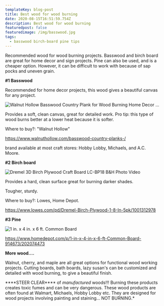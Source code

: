```yaml
---
templateKey: blog-post
title: Best wood for wood burning
date: 2020-08-15T16:51:59.754Z
description: Best wood for wood burning
featuredpost: false
featuredimage: /img/basswood.jpg
tags:
  - basswood birch-board pine tips
---
```

Recommended wood for wood burning projects.  Basswood and birch board are great for home decor and sign projects. Pine can also be used, and is a cheaper option.  However, it can be difficult to work with because of sap pocks and uneven grain.  

**\#1 Basswood** 

Recommended for home decor projects, this wood gives a beautiful canvas for any project. 

<!--StartFragment-->

![Walnut Hollow Basswood Country Plank for Wood Burning Home Decor ...](https://i.ebayimg.com/images/g/9jwAAOSws4FeX4Dc/s-l640.jpg)

<!--EndFragment-->

Provides a soft, clean canvas, great for detailed work.  Pro tip: this type of wood burns better at a lower heat because it is softer.

Where to buy?: "Walnut Hollow" <!--StartFragment-->

<https://www.walnuthollow.com/basswood-country-planks-/>

<!--EndFragment-->brand available at most craft stores: Hobby Lobby, Michaels, and A.C. Moore.



**\#2 Birch board** 

<!--StartFragment-->

![Dremel 3D Birch Plywood Craft Board LC-BP18 B&H Photo Video](https://static.bhphoto.com/images/images2500x2500/1564670251_1486686.jpg)

<!--EndFragment-->

Provides a hard, clean surface great for burning darker shades. 

Tougher, sturdy.  

Where to buy?: Lowes, Home Depot. <!--StartFragment-->

<https://www.lowes.com/pd/Dremel-Birch-Plywood-1-8-In-5pk/1001312978>

<!--EndFragment-->



**\#3 Pine**

<!--StartFragment-->

![1 in. x 4 in. x 6 ft. Common Board](https://images.homedepot-static.com/productImages/aa576f48-d651-4fd1-bc3e-4d7b92186e4a/svn/202074473-64_1000.jpg)

<!--EndFragment-->

<!--StartFragment-->

<https://www.homedepot.com/p/1-in-x-4-in-x-6-ft-Common-Board-914673/202074473>

<!--EndFragment-->

**More wood....**

Walnut, cherry, and maple are all great options for functional wood working projects. Cutting boards, bath boards, lazy susan's can be customized and detailed with wood burning, to give a beautiful finish. 

\*\*\*\*STEER CLEAR\*\*\*\* of *manufactured* woods!!! Burning these products creates toxic fumes and can be very dangerous.  These wood products are often found at Walmart, Michaels, Hobby Lobby etc.  They are designed for wood projects involving painting and staining... NOT BURNING.*